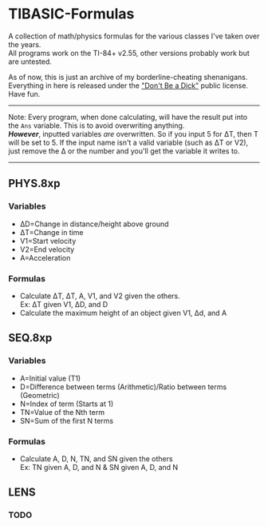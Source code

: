 # TIBASIC-Formulas

A collection of math/physics formulas for the various classes I've taken over the years.  
All programs work on the TI-84+ v2.55, other versions probably work but are untested.

As of now, this is just an archive of my borderline-cheating shenanigans.
Everything in here is released under the ["Don't Be a Dick"](https://dbad-license.org) public license. Have fun.

***
Note: Every program, when done calculating, will have the result put into the `Ans` variable. This is to avoid overwriting anything.  
***However***, inputted variables *are* overwritten. So if you input 5 for ΔT, then T will be set to 5.
If the input name isn't a valid variable (such as ΔT or V2), just remove the &Delta; or the number and you'll get the variable it writes to.
***

## PHYS.8xp

### Variables
- &Delta;D=Change in distance/height above ground
- &Delta;T=Change in time
- V1=Start velocity
- V2=End velocity
- A=Acceleration

### Formulas

- Calculate &Delta;T, &Delta;T, A, V1, and V2 given the others.<br/>Ex: &Delta;T given V1, &Delta;D, and D
- Calculate the maximum height of an object given V1, &Delta;d, and A

## SEQ.8xp

### Variables
- A=Initial value (T1)
- D=Difference between terms (Arithmetic)/Ratio between terms (Geometric)
- N=Index of term (Starts at 1)
- TN=Value of the Nth term
- SN=Sum of the first N terms

### Formulas
- Calculate A, D, N, TN, and SN given the others<br/>Ex: TN given A, D, and N & SN given A, D, and N


## LENS

### TODO